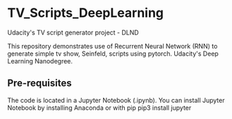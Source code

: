 # TV_Scripts_DeepLearning
Udacity's TV script generator project - DLND

This repository demonstrates use of Recurrent Neural Network (RNN) to generate simple tv show, Seinfeld, scripts using pytorch. Udacity's Deep Learning Nanodegree.

## Pre-requisites
The code is located in a Jupyter Notebook (.ipynb). You can install Jupyter Notebook by installing Anaconda or with pip
pip3 install jupyter

